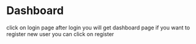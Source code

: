 # Dashboard
click on login page
after login you will get dashboard page
if you want to register new user you can click on register
